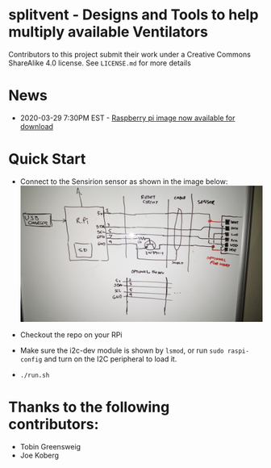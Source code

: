 

# splitvent - Designs and Tools to help multiply available Ventilators

Contributors to this project submit their work under a Creative Commons ShareAlike 4.0 license. See `LICENSE.md` for more details


# News

* 2020-03-29 7:30PM EST - [Raspberry pi image now available for download](https://splitvent.s3.amazonaws.com/splitvent_rpi_image_20200329.zip)


# Quick Start

* Connect to the Sensirion sensor as shown in the image below:
       ![splitvent schematic of RPi connected to Sensirion sensor](./engineering/Schematic.jpg)

* Checkout the repo on your RPi

* Make sure the i2c-dev module is shown by `lsmod`, or run `sudo raspi-config` and turn on the I2C peripheral to load it.

* `./run.sh` 


# Thanks to the following contributors:

  * Tobin Greensweig
  * Joe Koberg
  
